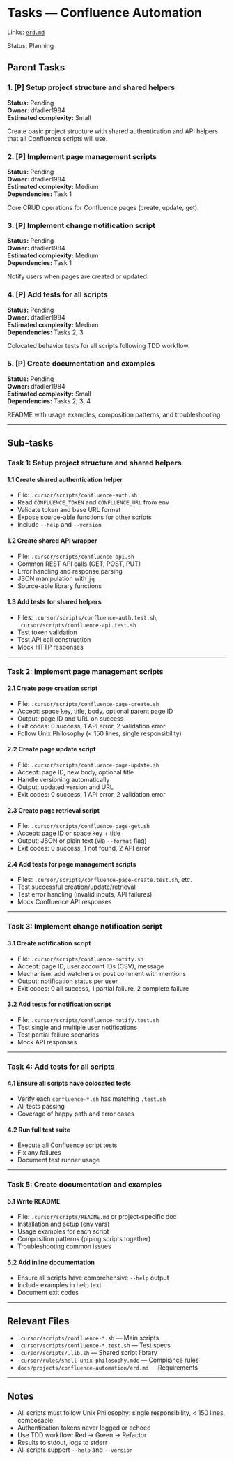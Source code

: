 # Tasks — Confluence Automation

Links: [`erd.md`](./erd.md)

Status: Planning

## Parent Tasks

### 1. [P] Setup project structure and shared helpers

**Status:** Pending  
**Owner:** dfadler1984  
**Estimated complexity:** Small

Create basic project structure with shared authentication and API helpers that all Confluence scripts will use.

### 2. [P] Implement page management scripts

**Status:** Pending  
**Owner:** dfadler1984  
**Estimated complexity:** Medium  
**Dependencies:** Task 1

Core CRUD operations for Confluence pages (create, update, get).

### 3. [P] Implement change notification script

**Status:** Pending  
**Owner:** dfadler1984  
**Estimated complexity:** Medium  
**Dependencies:** Task 1

Notify users when pages are created or updated.

### 4. [P] Add tests for all scripts

**Status:** Pending  
**Owner:** dfadler1984  
**Estimated complexity:** Medium  
**Dependencies:** Tasks 2, 3

Colocated behavior tests for all scripts following TDD workflow.

### 5. [P] Create documentation and examples

**Status:** Pending  
**Owner:** dfadler1984  
**Estimated complexity:** Small  
**Dependencies:** Tasks 2, 3, 4

README with usage examples, composition patterns, and troubleshooting.

---

## Sub-tasks

### Task 1: Setup project structure and shared helpers

#### 1.1 Create shared authentication helper

- File: `.cursor/scripts/confluence-auth.sh`
- Read `CONFLUENCE_TOKEN` and `CONFLUENCE_URL` from env
- Validate token and base URL format
- Expose source-able functions for other scripts
- Include `--help` and `--version`

#### 1.2 Create shared API wrapper

- File: `.cursor/scripts/confluence-api.sh`
- Common REST API calls (GET, POST, PUT)
- Error handling and response parsing
- JSON manipulation with `jq`
- Source-able library functions

#### 1.3 Add tests for shared helpers

- Files: `.cursor/scripts/confluence-auth.test.sh`, `.cursor/scripts/confluence-api.test.sh`
- Test token validation
- Test API call construction
- Mock HTTP responses

---

### Task 2: Implement page management scripts

#### 2.1 Create page creation script

- File: `.cursor/scripts/confluence-page-create.sh`
- Accept: space key, title, body, optional parent page ID
- Output: page ID and URL on success
- Exit codes: 0 success, 1 API error, 2 validation error
- Follow Unix Philosophy (< 150 lines, single responsibility)

#### 2.2 Create page update script

- File: `.cursor/scripts/confluence-page-update.sh`
- Accept: page ID, new body, optional title
- Handle versioning automatically
- Output: updated version and URL
- Exit codes: 0 success, 1 API error, 2 validation error

#### 2.3 Create page retrieval script

- File: `.cursor/scripts/confluence-page-get.sh`
- Accept: page ID or space key + title
- Output: JSON or plain text (via `--format` flag)
- Exit codes: 0 success, 1 not found, 2 API error

#### 2.4 Add tests for page management scripts

- Files: `.cursor/scripts/confluence-page-create.test.sh`, etc.
- Test successful creation/update/retrieval
- Test error handling (invalid inputs, API failures)
- Mock Confluence API responses

---

### Task 3: Implement change notification script

#### 3.1 Create notification script

- File: `.cursor/scripts/confluence-notify.sh`
- Accept: page ID, user account IDs (CSV), message
- Mechanism: add watchers or post comment with mentions
- Output: notification status per user
- Exit codes: 0 all success, 1 partial failure, 2 complete failure

#### 3.2 Add tests for notification script

- File: `.cursor/scripts/confluence-notify.test.sh`
- Test single and multiple user notifications
- Test partial failure scenarios
- Mock API responses

---

### Task 4: Add tests for all scripts

#### 4.1 Ensure all scripts have colocated tests

- Verify each `confluence-*.sh` has matching `.test.sh`
- All tests passing
- Coverage of happy path and error cases

#### 4.2 Run full test suite

- Execute all Confluence script tests
- Fix any failures
- Document test runner usage

---

### Task 5: Create documentation and examples

#### 5.1 Write README

- File: `.cursor/scripts/README.md` or project-specific doc
- Installation and setup (env vars)
- Usage examples for each script
- Composition patterns (piping scripts together)
- Troubleshooting common issues

#### 5.2 Add inline documentation

- Ensure all scripts have comprehensive `--help` output
- Include examples in help text
- Document exit codes

---

## Relevant Files

- `.cursor/scripts/confluence-*.sh` — Main scripts
- `.cursor/scripts/confluence-*.test.sh` — Test specs
- `.cursor/scripts/.lib.sh` — Shared script library
- `.cursor/rules/shell-unix-philosophy.mdc` — Compliance rules
- `docs/projects/confluence-automation/erd.md` — Requirements

---

## Notes

- All scripts must follow Unix Philosophy: single responsibility, < 150 lines, composable
- Authentication tokens never logged or echoed
- Use TDD workflow: Red → Green → Refactor
- Results to stdout, logs to stderr
- All scripts support `--help` and `--version`
